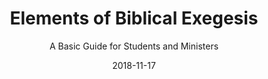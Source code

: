 ---
date: 2018-11-17
dateYear: 2018
isbn: 9781565634855
title: Elements of Biblical Exegesis
subtitle: A Basic Guide for Students and Ministers
description: "'Elements of Biblical Exegesis: A Basic Guide for Students and Ministers' presents the essential elements of sound exegetical method in a succinct and incisive way. Designed for students, teachers, pastors, and others wishing to think and write about the Bible carefully, this brief hands-on guide incorporates insights from the field of biblical interpretation into its straightforward approach to the complex task of exegesis. This task is broken down into seven distinct elements: survey; analysis of the context; analysis of the form, structure, and movement of the text; detailed analysis of the text; synthesis; reflection on the text for today; and expansion and refinement of the exegesis. Practical hints and suggested exercises show the reader how to develop proficiency in each of these elements. Resources are supplied for those who want to pursue further study in any of these seven areas. Appendices supply two sample exegesis papers and practical guidelines for writing a research exegesis paper."
cover: cover-elements-of-biblical-exegesis.jpeg
coverGoogle: https://books.google.com/books/content?id=yWhNOQAACAAJ&printsec=frontcover&img=1&zoom=1&source=gbs_api
pageCount: 239
authors: Michael J. Gorman
publishers: Hendrickson Pub
published: 2001
publishedYear: 2000
shelves:
- non-fiction
---
